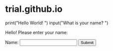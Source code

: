 # trial.github.io
<!DOCTYPE python>
<python lang="en">

print("Hello World! ")
input("What is your name? ")



<!DOCTYPE html>
<html lang="en">

<head>
    <meta charset="UTF-8">
    <meta name="viewport" content="width=device-width, initial-scale=1.0">
    <title>Hello Page</title>
</head>

<body>
    <p>Hello! Please enter your name:</p>
    <form action="#" method="post">
        <label for="name">Name:</label>
        <input type="text" id="name" name="name">
        <input type="submit" value="Submit">
    </form>
</body>

</html>
